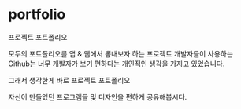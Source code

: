 # portfolio

프로젝트 포트폴리오

모두의 포트폴리오를 앱 & 웹에서 뽐내보자 하는 프로젝트
개발자들이 사용하는 Github는 너무 개발자가 보기 편하다는 개인적인 생각을 가지고 있었습니다.

그래서 생각한게 바로 프로젝트 포트폴리오

자신이 만들었던 프로그램들 및 디자인을 편하게 공유해봅시다.
